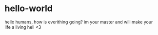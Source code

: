 # hello-world

hello humans, how is everithing going?
im your master and will make your life a living hell <3
